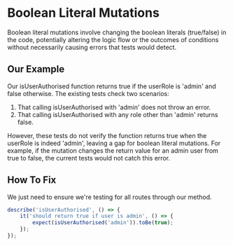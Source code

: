 # Boolean Literal Mutations

Boolean literal mutations involve changing the boolean literals (true/false) in the code, potentially altering the logic flow or the outcomes of conditions without necessarily causing errors that tests would detect.

## Our Example

Our isUserAuthorised function returns true if the userRole is 'admin' and false otherwise. The existing tests check two scenarios:

1. That calling isUserAuthorised with 'admin' does not throw an error.
2. That calling isUserAuthorised with any role other than 'admin' returns false.

However, these tests do not verify the function returns true when the userRole is indeed 'admin', leaving a gap for boolean literal mutations. For example, if the mutation changes the return value for an admin user from true to false, the current tests would not catch this error.

## How To Fix

We just need to ensure we're testing for all routes through our method.

```typescript
describe('isUserAuthorised', () => {
    it('should return true if user is admin', () => {
        expect(isUserAuthorised('admin')).toBe(true);
    });
});
```
